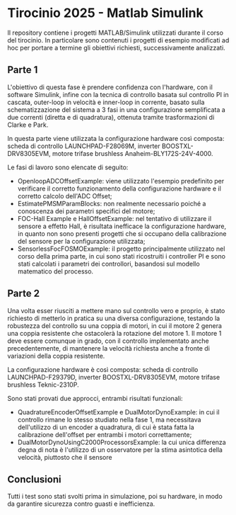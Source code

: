# Tirocinio 2025 - Matlab Simulink

Il repository contiene i progetti MATLAB/Simulink utilizzati durante il corso del tirocinio. In particolare sono contenuti i progetti di esempio modificati ad hoc per portare a termine gli obiettivi richiesti, successivamente analizzati.
## Parte 1
L'obiettivo di questa fase è prendere confidenza con l'hardware, con il software Simulink, infine con la tecnica di controllo basata sul controllo PI in cascata, outer-loop in velocità e inner-loop in corrente, basato sulla schematizzazione del sistema a 3 fasi in una configurazione semplificata a due correnti (diretta e di quadratura), ottenuta tramite trasformazioni di Clarke e Park.

In questa parte viene utilizzata la configurazione hardware così composta: scheda di controllo LAUNCHPAD-F28069M, inverter BOOSTXL-DRV8305EVM, motore trifase brushless Anaheim-BLY172S-24V-4000.

Le fasi di lavoro sono elencate di seguito:

- OpenloopADCOffsetExample: viene utilizzato l'esempio predefinito per verificare il corretto funzionamento della configurazione hardware e il corretto calcolo dell'ADC Offset;
- EstimatePMSMParamBlocks: non realmente necessario poiché a conoscenza dei parametri specifici del motore;
- FOC-Hall Example e HallOffsetExample: nel tentativo di utilizzare il sensore a effetto Hall, è risultata inefficace la configurazione hardware, in quanto non sono presenti progetti che si occupano della calibrazione del sensore per la configurazione utilizzata;
- SensorlessFocFOSMOExample: il progetto principalmente utilizzato nel corso della prima parte, in cui sono stati ricostruiti i controller PI e sono stati calcolati i parametri dei controllori, basandosi sul modello matematico del processo.

## Parte 2
Una volta esser riusciti a mettere mano sul controllo vero e proprio, è stato richiesto di metterlo in pratica su una diversa configurazione, testando la robustezza del controllo su una coppia di motori, in cui il motore 2 genera una coppia resistente che ostacolerà la rotazione del motore 1. Il motore 1 deve essere comunque in grado, con il controllo implementato anche precedentemente, di mantenere la velocità richiesta anche a fronte di variazioni della coppia resistente.

La configurazione hardware è così composta: scheda di controllo LAUNCHPAD-F29379D, inverter BOOSTXL-DRV8305EVM, motore trifase brushless Teknic-2310P.

Sono stati provati due approcci, entrambi risultati funzionali:

- QuadratureEncoderOffsetExample e DualMotorDynoExample: in cui il controllo rimane lo stesso studiato nella fase 1, ma necessitava dell'utilizzo di un encoder a quadratura, di cui è stata fatta la calibrazione dell'offset per entrambi i motori correttamente;
- DualMotorDynoUsingC2000ProcessorsExample: la cui unica differenza degna di nota è l'utilizzo di un osservatore per la stima asintotica della velocità, piuttosto che il sensore

## Conclusioni

Tutti i test sono stati svolti prima in simulazione, poi su hardware, in modo da garantire sicurezza contro guasti e inefficienza.
